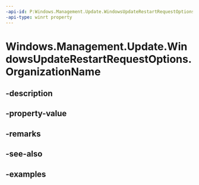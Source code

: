 ```yaml
---
-api-id: P:Windows.Management.Update.WindowsUpdateRestartRequestOptions.OrganizationName
-api-type: winrt property
---
```


# Windows.Management.Update.WindowsUpdateRestartRequestOptions.OrganizationName

<!--
public string OrganizationName { get; set; }
-->


## -description

## -property-value

## -remarks

## -see-also

## -examples


